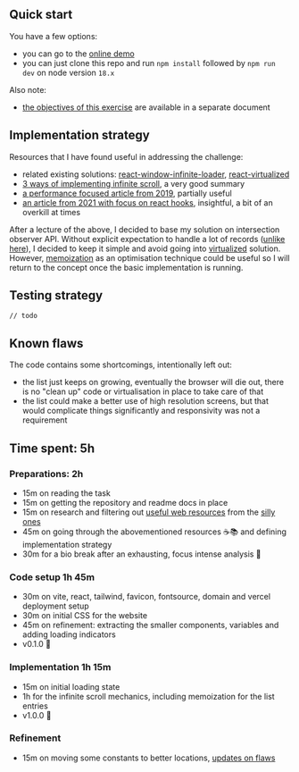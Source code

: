 ## Quick start

You have a few options:

- you can go to the [online demo](https://inifinite-loader.mazur.site)
- you can just clone this repo and run `npm install` followed by `npm run dev` on node version `18.x`

Also note:

- [the objectives of this exercise](./OBJECTIVE.md) are available in a separate document

## Implementation strategy

Resources that I have found useful in addressing the challenge:

- related existing solutions: [react-window-infinite-loader](https://www.npmjs.com/package/react-window-infinite-loader), [react-virtualized](https://github.com/bvaughn/react-virtualized/blob/master/docs/creatingAnInfiniteLoadingList.md)
- [3 ways of implementing infinite scroll](https://blog.logrocket.com/3-ways-implement-infinite-scroll-react/), a very good summary
- [a performance focused article from 2019](https://betterprogramming.pub/build-high-performance-infinite-lists-in-react-a53c0899a211), partially useful
- [an article from 2021 with focus on react hooks](https://blog.logrocket.com/react-hooks-infinite-scroll-advanced-tutorial/), insightful, a bit of an overkill at times

After a lecture of the above, I decided to base my solution on intersection observer API. Without explicit expectation to handle a lot of records ([unlike here](https://github.com/magicwrites/casumo-list/blob/master/OBJECTIVE.md#casumo-loves-lists)), I decided to keep it simple and avoid going into [virtualized](https://github.com/bvaughn/react-virtualized/blob/master/docs/creatingAnInfiniteLoadingList.md) solution. However, [memoization](https://stackoverflow.com/questions/73265434/react-infinite-scroll-how-to-not-re-render-previous-items) as an optimisation technique could be useful so I will return to the concept once the basic implementation is running.

## Testing strategy

`// todo`

## Known flaws

The code contains some shortcomings, intentionally left out:

- the list just keeps on growing, eventually the browser will die out, there is no "clean up" code or virtualisation in place to take care of that
- the list could make a better use of high resolution screens, but that would complicate things significantly and responsivity was not a requirement

## Time spent: 5h

### Preparations: 2h

- 15m on reading the task
- 15m on getting the repository and readme docs in place
- 15m on research and filtering out [useful web resources](#implementation-strategy) from the [silly ones](https://dev.to/garryxiao/react-infinite-loader-with-typescript-idb)
- 45m on going through the abovementioned resources ☕️📚 and defining implementation strategy
- 30m for a bio break after an exhausting, focus intense analysis 🌴

### Code setup 1h 45m

- 30m on vite, react, tailwind, favicon, fontsource, domain and vercel deployment setup
- 30m on initial CSS for the website
- 45m on refinement: extracting the smaller components, variables and adding loading indicators
- v0.1.0 🎉

### Implementation 1h 15m

- 15m on initial loading state
- 1h for the infinite scroll mechanics, including memoization for the list entries
- v1.0.0 🎉

### Refinement

- 15m on moving some constants to better locations, [updates on flaws](#known-flaws-and-next-steps)